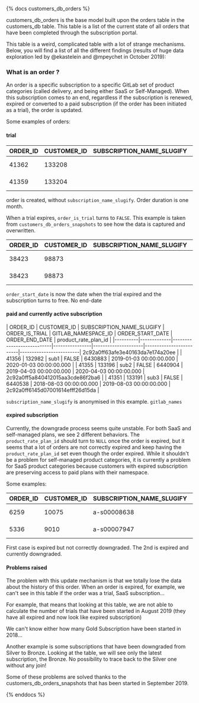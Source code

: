 {% docs customers_db_orders %}

customers_db_orders is the base model built upon the orders table in the customers_db table. This table is a list of the current state of all orders that have been completed through the subscription portal.

This table is a weird, complicated table with a lot of strange mechanisms. Below, you will find a list of all the different findings (results of huge data exploration led by @ekastelein and @mpeychet in October 2019):

### What is an order ?

An order is a specific subscription to a specific GitLab set of product categories (called delivery, and being either SaaS or Self-Managed). When this subscription comes to an end, regardless if the subscription is renewed, expired or converted to a paid subscription (if the order has been initiated as a trial), the order is updated.

Some examples of orders:

#### trial 

| ORDER_ID | CUSTOMER_ID | SUBSCRIPTION_NAME_SLUGIFY | ORDER_IS_TRIAL | GITLAB_NAMESPACE_ID | ORDER_START_DATE        | ORDER_END_DATE          |
|----------|-------------|---------------------------|----------------|---------------------|-------------------------|-------------------------|
| 41362    | 133208      |                           | TRUE           | 6441478             | 2019-11-04 00:00:00.000 | 2019-12-04 00:00:00.000 |
| 41359    | 133204      |                           | TRUE           | 6441349             | 2019-11-04 00:00:00.000 | 2019-12-04 00:00:00.000 |

order is created, without `subscription_name_slugify`. Order duration is one month.

When a trial expires, `order_is_trial` turns to `FALSE`. This example is taken from `customers_db_orders_snapshots` to see how the data is captured and overwritten.

| ORDER_ID | CUSTOMER_ID | SUBSCRIPTION_NAME_SLUGIFY | ORDER_IS_TRIAL | GITLAB_NAMESPACE_ID | ORDER_START_DATE        | ORDER_END_DATE          |
|----------|-------------|---------------------------|----------------|---------------------|-------------------------|-------------------------|
| 38423    | 98873      |                           | FALSE          | 5912206             | 2019-04-03 00:00:00.000 |                         |
| 38423    | 98873      |                           | TRUE           | 5912206             | 2019-03-04 00:00:00.000 | 2019-04-03 00:00:00.000 |

`order_start_date` is now the date when the trial expired and the subscription turns to free. No end-date 

#### paid and currently active subscription 

| ORDER_ID | CUSTOMER_ID | SUBSCRIPTION_NAME_SLUGIFY | ORDER_IS_TRIAL | GITLAB_NAMESPACE_ID | ORDER_START_DATE        | ORDER_END_DATE          | product_rate_plan_id          |
|----------|-------------|---------------------------|----------------|---------------------|-------------------------|-------------------------| 2c92a0ff63afe3e40163da7e174a20ee |
| 41356    | 132982      | sub1                      | FALSE          | 6430883             | 2019-01-03 00:00:00.000 | 2020-01-03 00:00:00.000 |
| 41355    | 133196      | sub2                      | FALSE          | 6440904             | 2019-04-03 00:00:00.000 | 2020-04-03 00:00:00.000 | 2c92a0ff5a840412015aa3cde86f2ba6 |
| 41351    | 133191      | sub3                      | FALSE          | 6440538             | 2018-08-03 00:00:00.000 | 2019-08-03 00:00:00.000 | 2c92a0ff6145d07001614efff26d15da |

`subscription_name_slugify` is anonymised in this example. `gitlab_names`

#### expired subscription 

Currently, the downgrade process seems quite unstable. For both SaaS and self-managed plans, we see 2 different behaviors. The `product_rate_plan_id` should turn to `NULL` once the order is expired, but it seems that a lot of orders are not correctly expired and keep having the `product_rate_plan_id` set even though the order expired. While it shouldn't be a problem for self-managed product categories, it is currently a problem for SaaS product categories because customers with expired subscription are preserving access to paid plans with their namespace.

Some examples:

| ORDER_ID | CUSTOMER_ID | SUBSCRIPTION_NAME_SLUGIFY | ORDER_IS_TRIAL | GITLAB_NAMESPACE_ID | ORDER_START_DATE        | ORDER_END_DATE          | PRODUCT_RATE_PLAN_ID             |
|----------|-------------|---------------------------|----------------|---------------------|-------------------------|-------------------------|----------------------------------|
| 6259     | 10075       | a-s00008638               | FALSE          | 2756798             | 2018-04-16 00:00:00.000 | 2019-04-16 00:00:00.000 | 2c92a0ff5a840412015aa3cde86f2ba6 |
| 5336     | 9010        | a-s00007947               | FALSE          | 2542496             | 2018-03-02 00:00:00.000 | 2019-03-02 00:00:00.000 |                      |

First case is expired but not correctly downgraded. The 2nd is expired and currently downgraded.

#### Problems raised

The problem with this update mechanism is that we totally lose the data about the history of this order. When an order is expired, for example, we can't see in this table if the order was a trial, SaaS subscription...

For example, that means that looking at this table, we are not able to calculate the number of trials that have been started in August 2019 (they have all expired and now look like expired subscription)

We can't know either how many Gold Subscription have been started in 2018...

Another example is some subscriptions that have been downgraded from Silver to Bronze. Looking at the table, we will see only the latest subscription, the Bronze. No possibility to trace back to the Silver one without any join!

Some of these problems are solved thanks to the customers_db_orders_snapshots that has been started in September 2019.

{% enddocs %}

